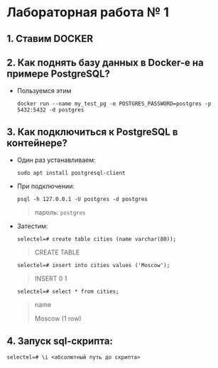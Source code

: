 # Лабораторная работа № 1

## 1. Ставим DOCKER

## 2. Как поднять базу данных в Docker-е на примере PostgreSQL?

- Пользуемся этим

  `docker run --name my_test_pg -e POSTGRES_PASSWORD=postgres -p 5432:5432 -d postgres`

## 3. Как подключиться к PostgreSQL в контейнере?

- Один раз устанавливаем:

  `sudo apt install postgresql-client`

- При подключении:

  `psql -h 127.0.0.1 -U postgres -d postgres`

  > пароль: `postgres`

- Затестим:

  `selectel=# create table cities (name varchar(80));`

  > CREATE TABLE

  `selectel=# insert into cities values ('Moscow');`

  > INSERT 0 1

  `selectel=# select * from cities;`

  > name
  >
  > Moscow
  > (1 row)

## 4. Запуск sql-скрипта:

`selectel=# \i <абсолютный путь до скрипта>`